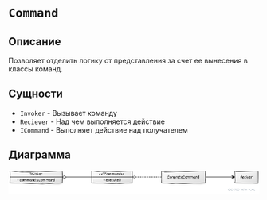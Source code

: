 # ```Command```

## Описание
Позволяет отделить логику от представления за счет ее вынесения в классы команд. 

## Сущности
* ```Invoker``` - Вызывает команду
* ```Reciever``` - Над чем выполняется действие
* ```ICommand``` - Выполняет действие над получателем


## Диаграмма
![uml](0.png)